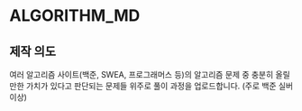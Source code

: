 # ALGORITHM_MD
## 제작 의도
여러 알고리즘 사이트(백준, SWEA, 프로그래머스 등)의 알고리즘 문제 중 충분히 올릴 만한 가치가 있다고 판단되는 문제들 위주로 풀이 과정을 업로드합니다. (주로 백준 실버 이상)